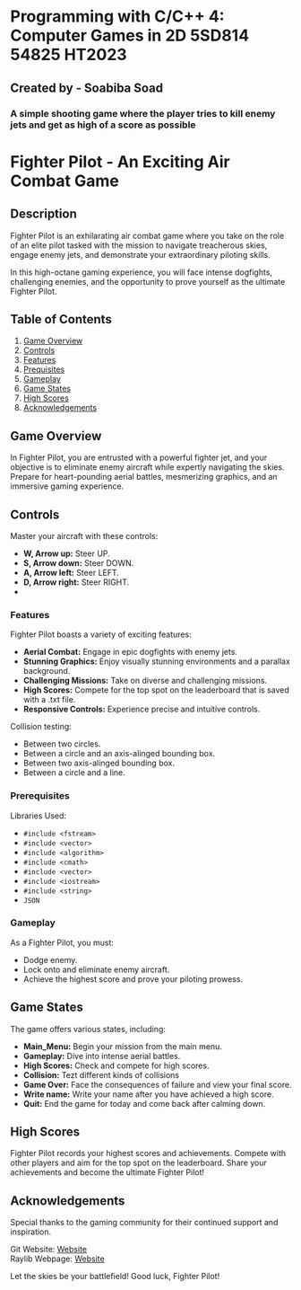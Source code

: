 # Programming with C/C++ 4: Computer Games in 2D 5SD814 54825 HT2023

## Created by - Soabiba Soad

### A simple shooting game where the player tries to kill enemy jets and get as high of a score as possible

# Fighter Pilot - An Exciting Air Combat Game

## Description

Fighter Pilot is an exhilarating air combat game where you take on the role of an elite pilot tasked with the mission to navigate treacherous skies, engage enemy jets, and demonstrate your extraordinary piloting skills.

In this high-octane gaming experience, you will face intense dogfights, challenging enemies, and the opportunity to prove yourself as the ultimate Fighter Pilot.

## Table of Contents

1. [Game Overview](#game-overview)
2. [Controls](#controls)
3. [Features](#features)
4. [Prequisites](#prequisites)
5. [Gameplay](#gameplay)
6. [Game States](#game-states)
7. [High Scores](#high-scores)
8. [Acknowledgements](#acknowledgements)

## Game Overview

In Fighter Pilot, you are entrusted with a powerful fighter jet, and your objective is to eliminate enemy aircraft while expertly navigating the skies. Prepare for heart-pounding aerial battles, mesmerizing graphics, and an immersive gaming experience.

## Controls

Master your aircraft with these controls:

- **W, Arrow up:** Steer UP.
- **S, Arrow down:** Steer DOWN.
- **A, Arrow left:** Steer LEFT.
- **D, Arrow right:** Steer RIGHT.
- 
### Features

Fighter Pilot boasts a variety of exciting features:

- **Aerial Combat:** Engage in epic dogfights with enemy jets.
- **Stunning Graphics:** Enjoy visually stunning environments and a parallax background.
- **Challenging Missions:** Take on diverse and challenging missions.
- **High Scores:** Compete for the top spot on the leaderboard that is saved with a .txt file.
- **Responsive Controls:** Experience precise and intuitive controls.

Collision testing:
- Between two circles.
- Between a circle and an axis-alinged bounding box.
- Between two axis-alinged bounding box.
- Between a circle and a line.

### Prerequisites

Libraries Used:

- `#include <fstream>`
- `#include <vector>`
- `#include <algorithm>`
- `#include <cmath>`
- `#include <vector>`
- `#include <iostream>`
- `#include <string>`
- `JSON`

### Gameplay

As a Fighter Pilot, you must:

- Dodge enemy.
- Lock onto and eliminate enemy aircraft.
- Achieve the highest score and prove your piloting prowess.

## Game States

The game offers various states, including:

- **Main_Menu:** Begin your mission from the main menu.
- **Gameplay:** Dive into intense aerial battles.
- **High Scores:** Check and compete for high scores.
- **Collision:** Tezt different kinds of collisions
- **Game Over:** Face the consequences of failure and view your final score.
- **Write name:** Write your name after you have achieved a high score.
- **Quit:** End the game for today and come back after calming down.

## High Scores

Fighter Pilot records your highest scores and achievements. Compete with other players and aim for the top spot on the leaderboard. Share your achievements and become the ultimate Fighter Pilot!

## Acknowledgements

Special thanks to the gaming community for their continued support and inspiration.

Git Website:   [Website](http://193.11.10.9:3000/5sd814-2023/Soad_Individual_Assignment.git)  
Raylib Webpage: [Website](https://www.raylib.com)

Let the skies be your battlefield! Good luck, Fighter Pilot!

